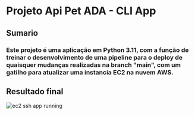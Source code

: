 # Projeto Api Pet ADA - CLI App

## Sumario

### Este projeto é uma aplicação em Python 3.11, com a função de treinar o desenvolvimento de uma pipeline para o deploy de quaisquer mudanças realizadas na branch "main", com um gatilho para atualizar uma instancia EC2 na nuvem AWS.

## Resultado final

![ec2 ssh app running](docs/assets/ec2_ssh_app_running.png)
